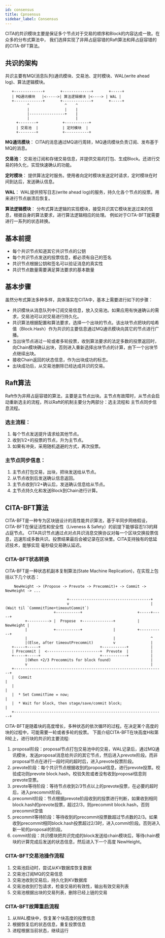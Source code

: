 ```yaml
---
id: consensus
title: Cpnsensus
sidebar_label: Consensus
---
```


CITA的共识模块主要是保证多个节点对于交易的顺序和Block的内容达成一致。在众多的分布式算法中，
我们选择实现了非拜占庭容错的Raft算法和拜占庭容错的的CITA-BFT算法。

## 共识的架构

共识主要有MQ(消息队列)通讯模块、交易池、定时模块、WAL(write ahead log)、算法逻辑模块。

```
   +-------------+       +-------------+       +-----+
   | MQ通讯模块   |<----->| 算法逻辑模块 |<----> | WAL |
   +-------------+       +-------------+       +-----+
          ^                ^    ^
          |                |    |
          |----------------+    |
          |                     |
     +--------+           +-----------+
     | 交易池  |           | 定时模块  |
     +--------+           +-----------+
```

**MQ通讯模块**： CITA的消息通过MQ进行周转，MQ通讯模块负责订阅、发布基于MQ的消息。

**交易池**： 交易池订阅和存储交易信息，并提供交易的打包、生成Block。还进行交易的持久化，实现快速确认的功能。

**定时模块**： 提供算法定时服务。使用者向定时模块发送定时请求，定时模块在时间到达后，发送确认信息。

**WAL**： WAL提供预写日志(write ahead log)的服务，持久化各个节点的投票。用来进行节点崩溃后恢复。

**算法逻辑模块**： 分布式算法逻辑的实现模块，接受共识其它模块发送过来的信息，根据自身的算法要求，进行算法逻辑相应的处理。
例如对于CITA-BFT就需要进行一系列的状态转换。

## 基本前提

- 每个共识节点知道其它共识节点的公钥
- 每个共识节点发送的投票信息，都必须有自己的签名
- 共识节点根据公钥和签名可以验证消息的真实性
- 共识节点数量需要满足算法要求的基本数量

## 基本步骤

虽然分布式算法多种多样，具体落实在CITA中，基本上需要进行如下的步骤：

- 共识模块从消息队列中订阅交易信息，放入交易池。如果应用有快速确认的需求，交易池可以对交易进行持久化。
- 共识算法根据配置和算法要求，选择一个出块的节点。该出块节点把块的哈希值（Block.Hash）作为共识的主要信息通过MQ通讯模块向其它的节点进行广播。
- 当出块节点进过一轮或者多轮投票，收到算法要求的法定多数的投票返回时，向Chain模块确认出块，否则进入重新选择出块节点的计算，由下一个出块节点继续出块。
- 接收Chain返回的状态信息，作为出块成功的标志。
- 出块成功后，从交易池删除已经达成共识的交易。

## Raft算法

Raft作为非拜占庭容错的算法，主要是主节点出块。主节点有故障时，从节点会启动重新选主的流程，所以Raft的机制主要分为两部分：选主流程和
主节点同步信息流程。

### 选主流程：

1. 每个节点发送提升请求给其他节点。
2. 收到1/2+的投票的节点，升为主节点。
3. 如果有冲突，采用随机退避的方式，再次投票。

### 主节点同步信息：

1. 主节点打包交易，出块，把块发送给从节点。
2. 从节点收到后发送确认信息返回。
3. 主节点收到1/2+确认后，发送确认信息给从节点。
4. 主节点持久化和发送Block到Chain进行计算。

## CITA-BFT算法

CITA-BFT是一种专为区块链设计的高性能共识算法，基于半同步网络假设，CITA-BFT在保证活性和安全性（Liveness & Safety）的前提下能够容忍1/3的拜占庭节点。
CITA共识节点通过点对点共识消息交换协议对每一个区块交换投票信息，迅速形成多数共识。投票结果最后会被记录在区块里。CITA支持独有的低延迟技术，能够实现
毫秒级交易确认延迟。

### CITA-BFT状态转换

CITA-BFT是一种状态机副本复制算法(State Machine Replication)，在实现上包括以下几个状态：

```
    NewHeight -> (Propose -> Prevote -> Precommit)+ -> Commit -> NewHeight -> ...
```

```
                            +-------------------------------------+
                            v                                     |(Wait til `CommmitTime+timeoutCommit`)
                      +-----------+                         +-----+-----+
         +----------> |  Propose  +--------------+          | NewHeight |
         |            +-----------+              |          +-----------+
         |                                       |                ^
         |(Else, after timeoutPrecommit)         v                |
   +-----+-----+                           +-----------+          |
   | Precommit |  <------------------------+  Prevote  |          |
   +-----+-----+                           +-----------+          |
         |(When +2/3 Precommits for block found)                  |
         v                                                        |
   +--------------------------------------------------------------------+
   |  Commit                                                            |
   |                                                                    |
   |  * Set CommitTime = now;                                           |
   |  * Wait for block, then stage/save/commit block;                   |
   +--------------------------------------------------------------------+
```

CITA-BFT是随着块的高度增长，多种状态的依次循环的过程。在决定某个高度的块的过程中，可能需要一轮或者多轮的投票。
下面介绍CITA-BFT在块高度H和第R轮上，进行块的共识的主要流程:

1. proposal阶段：proposal节点打包交易池中的交易，WAL记录后，通过MQ通讯模块，发送proposal消息给共识的其它节点，然后进入prevote阶段。而非proposal节点在进行一段时间的超时后，进入prevote投票阶段。
2. prevote阶段：每个共识节点根据收到的proposal信息，进行prevote投票。校验成功则prevote block.hash，校验失败或者没有收到proposal信息则prevote空票。
3. prevote等待阶段：等待节点收到2/3节点以上的prevote投票，在必要的超时后，进入precommit阶段。
4. precommit阶段：节点根据prevote阶段收到的投票进行判断，如果收到相同block.hash的prevote投票，超过2/3，则precommit block.hash，否则precommit空值
5. precommit等待阶段：等待收到的precommit投票数超过节点数的2/3。如果收到precommit相同block.hash投票超过2/3时，进入commit阶段。否则进入新一轮的proposal的阶段。
6. commit阶段：共识模块把共识完成的block发送给chain模块后，等待chain模块的计算完成后发送的状态信息，然后进入下一个高度 NewHeight。

### CITA-BFT交易池操作流程

1. 交易池启动时，尝试从KV数据库恢复数据
2. 交易池订阅MQ的交易信息
3. 交易池收到交易后，持久化到KV数据库
4. 交易池收到打包请求，检查交易的有效性，输出有效交易列表
5. 交易池根据出块的交易列表，删除已经上链的交易

### CITA-BFT故障重启流程

1. 从WAL模块中，恢复某个块高度的投票信息
2. 根据恢复后的状态信息，重复投票信息
3. 进程根据当前状态，继续运行
